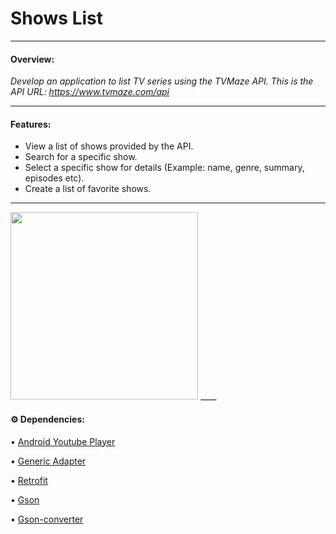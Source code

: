 # Shows List #
____

#### Overview:

*Develop an application to list TV series using the TVMaze API. This is the API URL: https://www.tvmaze.com/api*
____

#### Features:
- View a list of shows provided by the API.
- Search for a specific show.
- Select a specific show for details (Example: name, genre, summary, episodes etc).
- Create a list of favorite shows.

____

<img width="300" src="https://user-images.githubusercontent.com/96268732/215097385-61560b6f-0fd0-436b-a8e8-5bf05b46e3b8.gif">
____

#### ⚙️ Dependencies:

• [Android Youtube Player](https://github.com/PierfrancescoSoffritti/android-youtube-player)

• [Generic Adapter](https://github.com/e-nicolas/GenericAdapter)

• [Retrofit](https://square.github.io/retrofit/)

• [Gson](https://github.com/google/gson)

• [Gson-converter](https://github.com/square/retrofit/tree/master/retrofit-converters/gson)
